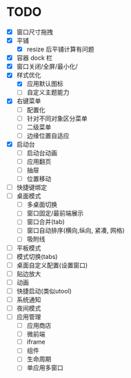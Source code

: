 # TODO

-   [x] 窗口尺寸拖拽
-   [x] 平铺
    -   [x] resize 后平铺计算有问题
-   [x] 容器 dock 栏
-   [x] 窗口关闭/全屏/最小化/
-   [x] 样式优化
    -   [x] 应用默认图标
    -   [ ] 自定义主题能力
-   [x] 右键菜单
    -   [ ] 配置化
    -   [ ] 针对不同对象区分菜单
    -   [ ] 二级菜单
    -   [ ] 边缘位置自适应
-   [x] 启动台
    -   [ ] 启动台动画
    -   [ ] 应用翻页
    -   [ ] 抽屉
    -   [ ] 位置移动
-   [ ] 快捷键绑定
-   [ ] 桌面模式
    -   [ ] 多桌面切换
    -   [ ] 窗口固定/最前端展示
    -   [ ] 窗口合并(tab)
    -   [ ] 窗口自动排序(横向,纵向, 紧凑, 网格)
    -   [ ] 吸附线
-   [ ] 平板模式
-   [ ] 模式切换(tabs)
-   [ ] 桌面自定义配置(设置窗口)
-   [ ] 贴边放大
-   [ ] 动画
-   [ ] 快捷启动(类似utool)
-   [ ] 系统通知
-   [ ] 夜间模式
-   [ ] 应用管理
    -   [ ] 应用商店
    -   [ ] 微前端
    -   [ ] iframe
    -   [ ] 组件
    -   [ ] 生命周期
    -   [ ] 单应用多窗口
